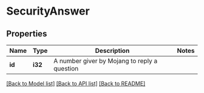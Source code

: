 # SecurityAnswer

## Properties
Name | Type | Description | Notes
------------ | ------------- | ------------- | -------------
**id** | **i32** | A number giver by Mojang to reply a question | 

[[Back to Model list]](../README.md#documentation-for-models) [[Back to API list]](../README.md#documentation-for-api-endpoints) [[Back to README]](../README.md)


